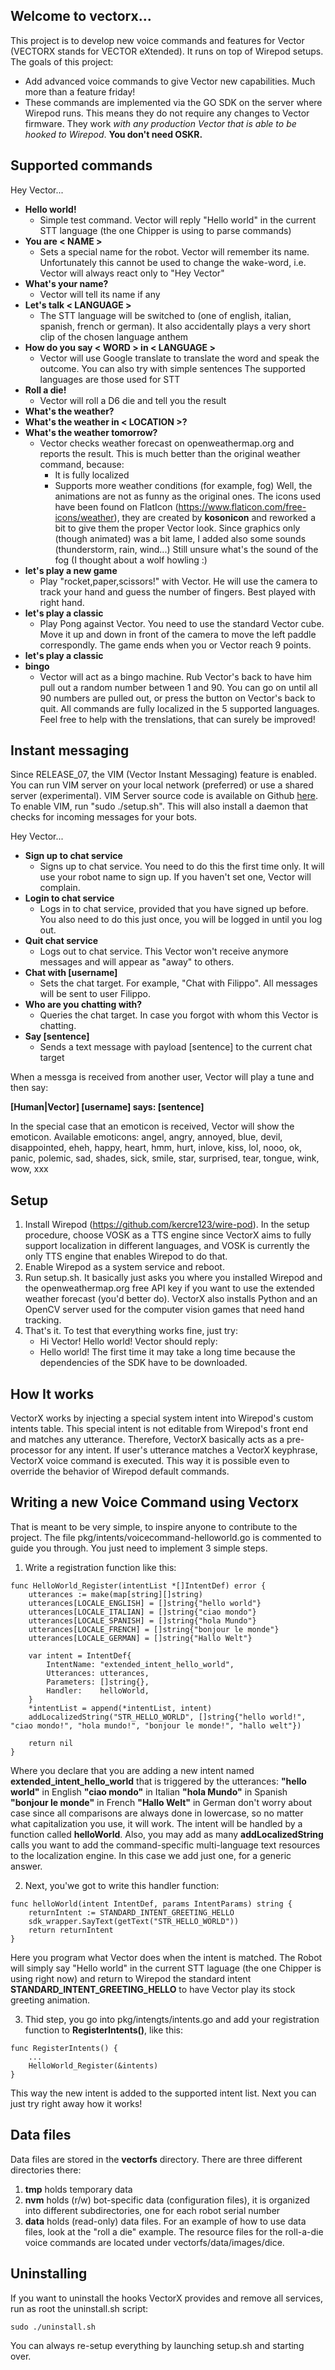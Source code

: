 ## Welcome to vectorx...
This project is to develop new voice commands and features for Vector (VECTORX stands for VECTOR eXtended). 
It runs on top of Wirepod setups. The goals of this project:
- Add advanced voice commands to give Vector new capabilities. Much more than a feature friday!
- These commands are implemented via the GO SDK on the server where Wirepod runs. This means they do
not require any changes to Vector firmware. They work *with any production Vector that is able to be hooked
to Wirepod*. **You don't need OSKR.**

## Supported commands
Hey Vector...
- **Hello world!**
  - Simple test command. Vector will reply "Hello world" in the current STT language (the one Chipper is using to
  parse commands)
- **You are < NAME >**
  - Sets a special name for the robot. Vector will remember its name. Unfortunately this cannot be used to change 
  the wake-word, i.e. Vector will always react only to "Hey Vector"
- **What's your name?**
  - Vector will tell its name if any
- **Let's talk < LANGUAGE >**
  - The STT language will be switched to <LANGUAGE> (one of english, italian, spanish, french or german). 
  It also accidentally plays a very short clip of the chosen language anthem
- **How do you say < WORD > in < LANGUAGE >**
  - Vector will use Google translate to translate the word and speak the outcome. You can also try with simple sentences
  The supported languages are those used for STT
- **Roll a die!**
  - Vector will roll a D6 die and tell you the result
- **What's the weather?**
- **What's the weather in < LOCATION >?**
- **What's the weather tomorrow?**
  - Vector checks weather forecast on openweathermap.org and reports the result. This is much better than the original 
  weather command, because: 
    - It is fully localized
    - Supports more weather conditions (for example, fog)
  Well, the animations are not as funny as the original ones. The icons used have been found on FlatIcon (https://www.flaticon.com/free-icons/weather),
  they are created by **kosonicon** and reworked a bit to give them the proper Vector look. Since graphics only (though animated) was a bit lame, I added also
  some sounds (thunderstorm, rain, wind...) Still unsure what's the sound of the fog (I thought about a wolf howling :) 
- **let's play a new game**
  - Play "rocket,paper,scissors!" with Vector. He will use the camera to track your hand and guess the number of fingers. Best played with right hand.
- **let's play a classic**
  - Play Pong against Vector. You need to use the standard Vector cube. Move it up and down in front of the camera to move the left paddle correspondly.
  The game ends when you or Vector reach 9 points.
- **let's play a classic**
- **bingo**
  - Vector will act as a bingo machine. Rub Vector's back to have him pull out a random number between 1 and 90. You can go on until all 90 numbers are pulled out, 
  or press the button on Vector's back to quit. 
All commands are fully localized in the 5 supported languages. Feel free to help with the trenslations, that can surely be improved! 

## Instant messaging
Since RELEASE_07, the VIM (Vector Instant Messaging) feature is enabled. You can run VIM server on your local network (preferred) or use a shared server (experimental).
VIM Server source code is available on Github [here](https://github.com/fforchino/VIM).
To enable VIM, run "sudo ./setup.sh". This will also install a daemon that checks for incoming messages for your bots.

Hey Vector...
- **Sign up to chat service**
  - Signs up to chat service. You need to do this the first time only. It will use your robot name to sign up.
  If you haven't set one, Vector will complain.
- **Login to chat service**
  - Logs in to chat service, provided that you have signed up before. You also need to do this just once, you will be logged in until you log out.
- **Quit chat service**
  - Logs out to chat service. This Vector won't receive anymore messages and will appear as "away" to others.
- **Chat with [username]**
  - Sets the chat target. For example, "Chat with Filippo". All messages will be sent to user Filippo. 
- **Who are you chatting with?**
    - Queries the chat target. In case you forgot with whom this Vector is chatting.
- **Say [sentence]**
  - Sends a text message with payload [sentence] to the current chat target

When a messga is received from another user, Vector will play a tune and then say:

**[Human|Vector] [username] says: [sentence]**

In the special case that an emoticon is received, Vector will show the emoticon.
Available emoticons: angel, angry, annoyed, blue, devil, disappointed, eheh, happy, heart,
hmm, hurt, inlove, kiss, lol, nooo, ok, panic, polemic, sad, shades, sick, smile, star, surprised,
tear, tongue, wink, wow, xxx

## Setup
1. Install Wirepod (https://github.com/kercre123/wire-pod). In the setup procedure, choose VOSK as a TTS
   engine since VectorX aims to fully support localization in different languages, and VOSK is currently the
   only TTS engine that enables Wirepod to do that.
2. Enable Wirepod as a system service and reboot.
3. Run setup.sh. It basically just asks you where you installed Wirepod and the openweathermap.org free 
   API key if you want to use the extended weather forecast (you'd better do). VectorX also installs Python and an 
   OpenCV server used for the computer vision games that need hand tracking.
4. That's it. To test that everything works fine, just try:
   - Hi Vector! Hello world!
   Vector should reply:
   - Hello world!
   The first time it may take a long time because the dependencies of the SDK have to be downloaded.
   
## How It works
VectorX works by injecting a special system intent into Wirepod's custom intents table. This special 
intent is not editable from Wirepod's front end and matches any utterance. Therefore, VectorX basically
acts as a pre-processor for any intent. If user's utterance matches a VectorX keyphrase, VectorX voice
command is executed. This way it is possible even to override the behavior of Wirepod default commands.

## Writing a new Voice Command using Vectorx
That is meant to be very simple, to inspire anyone to contribute to the project. The file
pkg/intents/voicecommand-helloworld.go is commented to guide you through. You just need to implement 3
simple steps.
1) Write a registration function like this:
```
func HelloWorld_Register(intentList *[]IntentDef) error {
	utterances := make(map[string][]string)
	utterances[LOCALE_ENGLISH] = []string{"hello world"}
	utterances[LOCALE_ITALIAN] = []string{"ciao mondo"}
	utterances[LOCALE_SPANISH] = []string{"hola Mundo"}
	utterances[LOCALE_FRENCH] = []string{"bonjour le monde"}
	utterances[LOCALE_GERMAN] = []string{"Hallo Welt"}

	var intent = IntentDef{
		IntentName: "extended_intent_hello_world",
		Utterances: utterances,
		Parameters: []string{},
		Handler:    helloWorld,
	}
	*intentList = append(*intentList, intent)
	addLocalizedString("STR_HELLO_WORLD", []string{"hello world!", "ciao mondo!", "hola mundo!", "bonjour le monde!", "hallo welt"})

	return nil
}
```   

Where you declare that you are adding a new intent named **extended_intent_hello_world** that is triggered
by the utterances:
**"hello world"** in English 
**"ciao mondo"** in Italian
**"hola Mundo"** in Spanish
**"bonjour le monde"** in French
**"Hallo Welt"** in German
don't worry about case since all comparisons are always done in lowercase, so no matter what capitalization you use, it will work.
The intent will be handled by a function called **helloWorld**. 
Also, you may add as many **addLocalizedString** calls you want to add the command-specific multi-language text resources 
to the localization engine. In this case we add just one, for a generic answer.

2) Next, you'we got to write this handler function:
```
func helloWorld(intent IntentDef, params IntentParams) string {
	returnIntent := STANDARD_INTENT_GREETING_HELLO
	sdk_wrapper.SayText(getText("STR_HELLO_WORLD"))
	return returnIntent
}
```   

Here you program what Vector does when the intent is matched. The Robot will simply say "Hello world" in the 
current STT laguage (the one Chipper is using right now) and return to Wirepod the standard intent **STANDARD_INTENT_GREETING_HELLO** 
to have Vector play its stock greeting animation.

3) Thid step, you go into pkg/intengts/intents.go and add your registration function to **RegisterIntents()**,
like this:

```
func RegisterIntents() {
    ...
    HelloWorld_Register(&intents)
}
```   

This way the new intent is added to the supported intent list. Next you can just try right away how it works!

## Data files
Data files are stored in the **vectorfs** directory. There are three different directories there:
1) **tmp** holds temporary data
2) **nvm** holds (r/w) bot-specific data (configuration files), it is organized into different subdirectories,
one for each robot serial number
3) **data** holds (read-only) data files. For an example of how to use data files, look at the "roll a die"
example. The resource files for the roll-a-die voice commands are located under vectorfs/data/images/dice.

## Uninstalling
If you want to uninstall the hooks VectorX provides and remove all services, run as root the uninstall.sh 
script:
```
sudo ./uninstall.sh 
```   
You can always re-setup everything by launching setup.sh and starting over.
